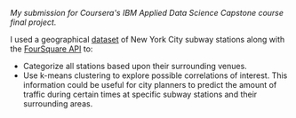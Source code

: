 _My submission for Coursera's IBM Applied Data Science Capstone course final project._

I used a geographical [dataset](./resources/NYC_Subway_Station_Coordinates.csv) of New York City subway stations 
along with the [FourSquare API](https://developer.foursquare.com/places) to:
* Categorize all stations based upon their surrounding venues.
* Use k-means clustering to explore possible correlations of interest.
This information could be useful for city planners to predict the amount of traffic during certain times at
specific subway stations and their surrounding areas.
